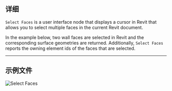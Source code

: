 ## 详细
`Select Faces` is a user interface node that displays a cursor in Revit that allows you to select multiple faces in the current Revit document.

In the example below, two wall faces are selected in Revit and the corresponding surface geometries are returned. Additionally, `Select Faces` reports the owning element ids of the faces that are selected.
___
## 示例文件

![Select Faces](./Dynamo.Nodes.SelectFaces_img.jpg)
